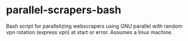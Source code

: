 # parallel-scrapers-bash
Bash script for parallelizing webscrapers using GNU parallel with random vpn rotation (express vpn) at start or error. Assumes a linux machine.
